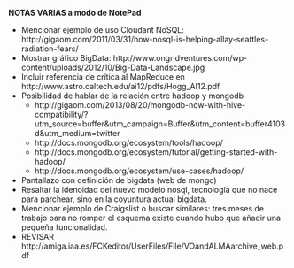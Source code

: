 <b>NOTAS VARIAS a modo de NotePad</b><br>


<ul>

<li>Mencionar ejemplo de uso Cloudant NoSQL: http://gigaom.com/2011/03/31/how-nosql-is-helping-allay-seattles-radiation-fears/</li>

<li>Mostrar gráfico BigData: http://www.ongridventures.com/wp-content/uploads/2012/10/Big-Data-Landscape.jpg

<li>Incluir referencia de crítica al MapReduce en http://www.astro.caltech.edu/ai12/pdfs/Hogg_AI12.pdf</li>

<li>
Posibilidad de hablar de la relación entre hadoop y mongodb
<ul>
<li>http://gigaom.com/2013/08/20/mongodb-now-with-hive-compatibility/?utm_source=buffer&utm_campaign=Buffer&utm_content=buffer4103d&utm_medium=twitter</li>
<li>http://docs.mongodb.org/ecosystem/tools/hadoop/</li>
<li>http://docs.mongodb.org/ecosystem/tutorial/getting-started-with-hadoop/</li>
<li>http://docs.mongodb.org/ecosystem/use-cases/hadoop/</li>
</ul>
</li>


<li>Pantallazo con definición de bigdata (web de mongo)</li>

<li>Resaltar la idenoidad del nuevo modelo nosql, tecnología que no nace para parchear, sino en la coyuntura actual bigdata.</li>

<li>Mencionar ejemplo de Craigslist o buscar similares: tres meses de trabajo para no romper el esquema existe cuando hubo que añadir una pequeña funcionalidad.</li>

<li>REVISAR http://amiga.iaa.es/FCKeditor/UserFiles/File/VOandALMAarchive_web.pdf</li>

</ul>

